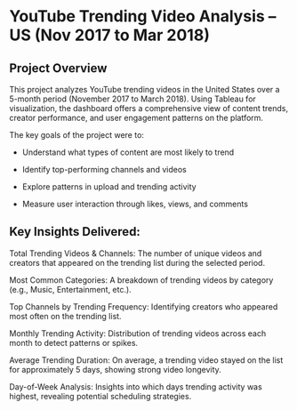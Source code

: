 # YouTube Trending Video Analysis – US (Nov 2017 to Mar 2018)

## Project Overview
This project analyzes YouTube trending videos in the United States over a 5-month period (November 2017 to March 2018). Using Tableau for visualization, the dashboard offers a comprehensive view of content trends, creator performance, and user engagement patterns on the platform.

The key goals of the project were to:

- Understand what types of content are most likely to trend

- Identify top-performing channels and videos

- Explore patterns in upload and trending activity

- Measure user interaction through likes, views, and comments

## Key Insights Delivered:
Total Trending Videos & Channels: The number of unique videos and creators that appeared on the trending list during the selected period.

Most Common Categories: A breakdown of trending videos by category (e.g., Music, Entertainment, etc.).

Top Channels by Trending Frequency: Identifying creators who appeared most often on the trending list.

Monthly Trending Activity: Distribution of trending videos across each month to detect patterns or spikes.

Average Trending Duration: On average, a trending video stayed on the list for approximately 5 days, showing strong video longevity.

Day-of-Week Analysis: Insights into which days trending activity was highest, revealing potential scheduling strategies.
